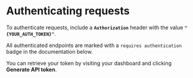 # Authenticating requests

To authenticate requests, include a **`Authorization`** header with the value **`"{YOUR_AUTH_TOKEN}"`**.

All authenticated endpoints are marked with a `requires authentication` badge in the documentation below.

You can retrieve your token by visiting your dashboard and clicking <b>Generate API token</b>.
